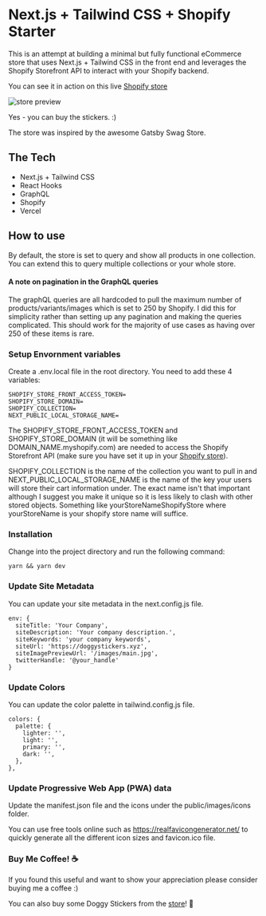 # Next.js + Tailwind CSS + Shopify Starter

This is an attempt at building a minimal but fully functional eCommerce store that uses Next.js + Tailwind CSS in the front end and leverages the Shopify Storefront API
to interact with your Shopify backend.

You can see it in action on this live [Shopify store](https://doggystickers.xyz/ "Shopify store")

![store preview](https://github.com/btahir/next-shopify-starter/blob/main/public/images/main.jpg)

Yes - you can buy the stickers. :)

The store was inspired by the awesome Gatsby Swag Store.

## The Tech

* Next.js + Tailwind CSS
* React Hooks
* GraphQL
* Shopify
* Vercel
## How to use

By default, the store is set to query and show all products in one collection. 
You can extend this to query multiple collections or your whole store.

#### A note on pagination in the GraphQL queries

The graphQL queries are all hardcoded to pull the maximum number of products/variants/images which
is set to 250 by Shopify. I did this for simplicity rather than setting up any pagination and making the queries complicated.
This should work for the majority of use cases as having over 250 of these items is rare.

### Setup Envornment variables

Create a .env.local file in the root directory. You need to add these 4 variables:

```
SHOPIFY_STORE_FRONT_ACCESS_TOKEN=
SHOPIFY_STORE_DOMAIN=
SHOPIFY_COLLECTION=
NEXT_PUBLIC_LOCAL_STORAGE_NAME=
```

The SHOPIFY_STORE_FRONT_ACCESS_TOKEN and SHOPIFY_STORE_DOMAIN (it will be something like DOMAIN_NAME.myshopify.com) are needed to access
the Shopify Storefront API (make sure you have set it up in your [Shopify store](https://shopify.dev/docs/storefront-api/getting-started "Shopify store")).

SHOPIFY_COLLECTION is the name of the collection you want to pull in and NEXT_PUBLIC_LOCAL_STORAGE_NAME is the name of the key
your users will store their cart information under. The exact name isn't that important although I suggest you make it unique so
it is less likely to clash with other stored objects. Something like yourStoreNameShopifyStore where yourStoreName is your shopify store name will suffice.

### Installation

Change into the project directory and run the following command:

```
yarn && yarn dev
```

### Update Site Metadata

You can update your site metadata in the next.config.js file. 

```
env: {
  siteTitle: 'Your Company',
  siteDescription: 'Your company description.',
  siteKeywords: 'your company keywords',
  siteUrl: 'https://doggystickers.xyz',
  siteImagePreviewUrl: '/images/main.jpg',
  twitterHandle: '@your_handle'
} 
```

### Update Colors

You can update the color palette in tailwind.config.js file.

```
colors: {
  palette: {
    lighter: '',
    light: '',
    primary: '',
    dark: '',
  },
},
```
### Update Progressive Web App (PWA) data

Update the manifest.json file and the icons under the public/images/icons folder.

You can use free tools online such as https://realfavicongenerator.net/ to quickly generate all the different icon sizes and favicon.ico file.

### Buy Me Coffee! :coffee:

If you found this useful and want to show your appreciation please consider buying me a coffee :)

You can also buy some Doggy Stickers from the [store](https://doggystickers.xyz/ "store")! :dog:
